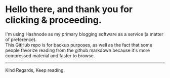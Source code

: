 # Hello there, and thank you for clicking & proceeding.

I'm using Hashnode as my primary blogging software as a service (a matter of preference). <br> This GitHub repo is for backup purposes, as well as the fact that some people favorize reading from the github markdown because it's more compressed material and faster to browse.


---

Kind Regards,
Keep reading.
